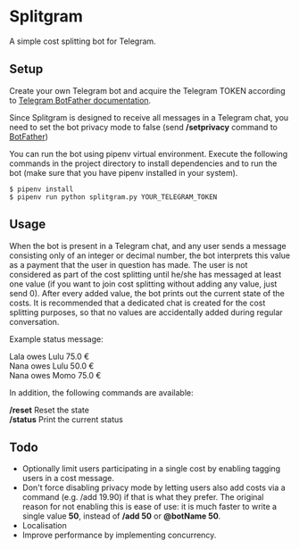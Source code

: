 # Splitgram

A simple cost splitting bot for Telegram.

## Setup

Create your own Telegram bot and acquire the Telegram TOKEN according to [Telegram BotFather documentation](https://core.telegram.org/bots#6-botfather).

Since Splitgram is designed to receive all messages in a Telegram chat, you need to set the bot privacy mode to false (send **/setprivacy** command to [BotFather](https://t.me/botfather))

You can run the bot using pipenv virtual environment. Execute the following commands in the project directory to install dependencies and to run the bot (make sure that you have pipenv installed in your system).

```
$ pipenv install
$ pipenv run python splitgram.py YOUR_TELEGRAM_TOKEN
```

## Usage

When the bot is present in a Telegram chat, and any user sends a message consisting only of an integer or decimal number, the bot interprets this value as a payment that the user in question has made. The user is not considered as part of the cost splitting until he/she has messaged at least one value (if you want to join cost splitting without adding any value, just send 0). After every added value, the bot prints out the current state of the costs. It is recommended that a dedicated chat is created for the cost splitting purposes, so that no values are accidentally added during regular conversation. 

Example status message:

Lala owes Lulu 75.0 €<br/>
Nana owes Lulu 50.0 €<br/>
Nana owes Momo 75.0 €

In addition, the following commands are available:

**/reset** Reset the state<br/>
**/status** Print the current status

## Todo

- Optionally limit users participating in a single cost by enabling tagging users in a cost message.
- Don't force disabling privacy mode by letting users also add costs via a command (e.g. /add 19.90) if that is what they prefer. The original reason for not enabling this is ease of use: it is much faster to write a single value **50**, instead of **/add 50** or **@botName 50**.
- Localisation
- Improve performance by implementing concurrency.

